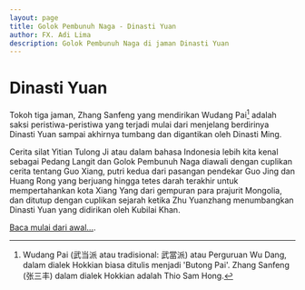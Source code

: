```yaml
---
layout: page
title: Golok Pembunuh Naga - Dinasti Yuan
author: FX. Adi Lima
description: Golok Pembunuh Naga di jaman Dinasti Yuan
---
```


# Dinasti Yuan

Tokoh tiga jaman, Zhang Sanfeng yang mendirikan Wudang Pai[^wudang-pai] adalah saksi peristiwa-peristiwa yang 
terjadi mulai dari menjelang berdirinya Dinasti Yuan sampai akhirnya tumbang dan digantikan oleh Dinasti Ming.

[^wudang-pai]: Wudang Pai (武当派 atau tradisional: 武當派) atau Perguruan Wu Dang, dalam dialek Hokkian biasa ditulis menjadi 'Butong Pai'. Zhang Sanfeng (张三丰) dalam dialek Hokkian adalah Thio Sam Hong.

Cerita silat Yitian Tulong Ji atau dalam bahasa Indonesia lebih kita kenal sebagai Pedang Langit dan Golok Pembunuh Naga
diawali dengan cuplikan cerita tentang Guo Xiang, putri kedua dari pasangan pendekar Guo Jing dan Huang Rong yang 
berjuang hingga tetes darah terakhir untuk mempertahankan kota Xiang Yang dari gempuran para prajurit Mongolia, dan
ditutup dengan cuplikan sejarah ketika Zhu Yuanzhang menumbangkan Dinasti Yuan yang didirikan oleh Kubilai Khan.

[Baca mulai dari awal...](/yttlj/intro).


